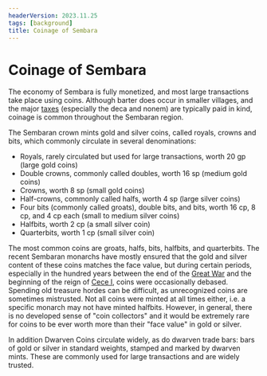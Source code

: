 ```yaml
---
headerVersion: 2023.11.25
tags: [background]
title: Coinage of Sembara
---
```

# Coinage of Sembara

The economy of Sembara is fully monetized, and most large transactions take place using coins. Although barter does occur in smaller villages, and the major [taxes](<./taxes-in-sembara.md>) (especially the deca and nonem) are typically paid in kind, coinage is common throughout the Sembaran region.

The Sembaran crown mints gold and silver coins, called royals, crowns and bits, which commonly circulate in several denominations:

* Royals, rarely circulated but used for large transactions, worth 20 gp (large gold coins)
* Double crowns, commonly called doubles, worth 16 sp  (medium gold coins)
* Crowns, worth 8 sp (small gold coins)
* Half-crowns, commonly called halfs, worth 4 sp (large silver coins)
* Four bits (commonly called groats), double bits, and bits, worth 16 cp, 8 cp, and  4 cp each (small to medium silver coins)
* Halfbits, worth 2 cp (a small silver coin)
* Quarterbits, worth 1 cp (small silver coin)

The most common coins are groats, halfs, bits, halfbits, and quarterbits. The recent Sembaran monarchs have mostly ensured that the gold and silver content of these coins matches the face value, but during certain periods, especially in the hundred years between the end of the [Great War](<../../../events/1500s/great-war.md>) and the beginning of the reign of [Cece I](<../../../people/historical-figures/sembaran-royalty/cece-i.md>), coins were occasionally debased. Spending old treasure hordes can be difficult, as unrecognized coins are sometimes mistrusted. Not all coins were minted at all times either, i.e. a specific monarch may not have minted halfbits. However, in general, there is no developed sense of "coin collectors" and it would be extremely rare for coins to be ever worth more than their "face value" in gold or silver.

In addition Dwarven Coins circulate widely, as do dwarven trade bars: bars of gold or silver in standard weights, stamped and marked by dwarven mints. These are commonly used for large transactions and are widely trusted.

